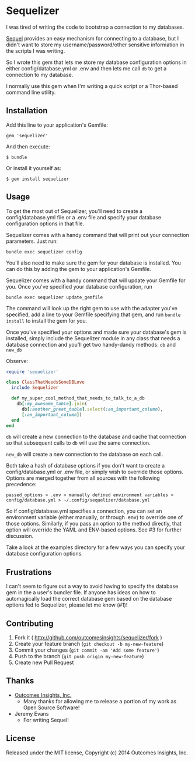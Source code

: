# Sequelizer

I was tired of writing the code to bootstrap a connection to my databases.

[Sequel](https://github.com/jeremyevans/sequel/) provides an easy mechanism for connecting to a database, but I didn't want to store my username/password/other sensitive information in the scripts I was writing.

So I wrote this gem that lets me store my database configuration options in either config/database.yml or .env and then lets me call `db` to get a connection to my database.

I normally use this gem when I'm writing a quick script or a Thor-based command line utility.

## Installation

Add this line to your application's Gemfile:

    gem 'sequelizer'

And then execute:

    $ bundle

Or install it yourself as:

    $ gem install sequelizer

## Usage

To get the most out of Sequelizer, you'll need to create a config/database.yml file or a .env file and specify your database configuration options in that file.

Sequelizer comes with a handy command that will print out your connection parameters.  Just run:

    bundle exec sequelizer config

You'll also need to make sure the gem for your database is installed.  You can do this by adding the gem to your application's Gemfile.

Sequelizer comes with a handy command that will update your Gemfile for you.  Once you've specified your database configuration, run

    bundle exec sequelizer update_gemfile

The command will look up the right gem to use with the adapter you've specified, add a line to your Gemfile specifying that gem, and run `bundle install` to install the gem for you.

Once you've specified your options and made sure your database's gem is installed, simply include the Sequelizer module in any class that needs a database connection and you'll get two handy-dandy methods: `db` and `new_db`

Observe:
```ruby
require 'sequelizer'

class ClassThatNeedsSomeDBLove
  include Sequelizer

  def my_super_cool_method_that_needs_to_talk_to_a_db
    db[:my_awesome_table].join(
      db[:another_great_table].select(:an_important_column),
      [:an_important_column])
  end
end
```

`db` will create a new connection to the database and cache that connection so that subsequent calls to `db` will use the same connection.

`new_db` will create a new connection to the database on each call.

Both take a hash of database options if you don't want to create a config/database.yml or .env file, or simply wish to override those options.  Options are merged together from all sources with the following precedence:

    passed_options > .env > manually defined environment variables > config/database.yml > ~/.config/sequelizer/database.yml

So if config/database.yml specifies a connection, you can set an environment variable (either manually, or through .env) to override one of those options.  Similarly, if you pass an option to the method directly, that option will override the YAML and ENV-based options.  See #3 for further discussion.

Take a look at the examples directory for a few ways you can specify your database configuration options.

## Frustrations

I can't seem to figure out a way to avoid having to specify the database gem in the a user's bundler file.  If anyone has ideas on how to automagically load the correct database gem based on the database options fed to Sequelizer, please let me know (#1)!

## Contributing

1. Fork it ( http://github.com/outcomesinsights/sequelizer/fork )
2. Create your feature branch (`git checkout -b my-new-feature`)
3. Commit your changes (`git commit -am 'Add some feature'`)
4. Push to the branch (`git push origin my-new-feature`)
5. Create new Pull Request

## Thanks

- [Outcomes Insights, Inc.](http://outins.com)
    - Many thanks for allowing me to release a portion of my work as Open Source Software!
- Jeremy Evans
    - For writing Sequel!

## License
Released under the MIT license, Copyright (c) 2014 Outcomes Insights, Inc.
